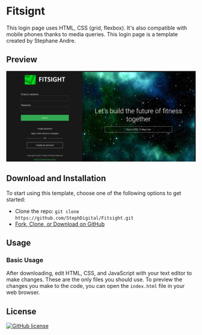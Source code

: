 # Fitsignt

This login page uses HTML, CSS (grid, flexbox). It's also compatible with mobile phones thanks to media queries. This  login page is a template created by Stephane Andre.

## Preview

![Screenshot 1](screenshots/screenshot.png)





## Download and Installation

To start using this template, choose one of the following options to get started:

* Clone the repo: `git clone https://github.com/StephDigital/Fitsight.git`
* [Fork, Clone, or Download on GitHub](https://github.com/StephDigital/Fitsight)

## Usage

### Basic Usage

After downloading, edit HTML, CSS, and JavaScript with your text editor to make changes. These are the only files you should use. To preview the changes you make to the code, you can open the `index.html` file in your web browser.

## License

[![GitHub license](https://img.shields.io/badge/license-MIT-blue.svg)](https://github.com/StephDigital/Fitsight/blob/master/LICENSE)

